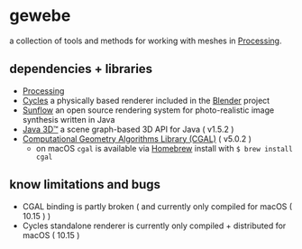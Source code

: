 # gewebe

a collection of tools and methods for working with meshes in [Processing](https://processing.org/).

## dependencies + libraries

- [Processing](https://processing.org/)
- [Cycles](https://www.cycles-renderer.org/) a physically based renderer included in the [Blender](https://www.blender.org/) project
- [Sunflow](http://sunflow.sourceforge.net/) an open source rendering system for photo-realistic image synthesis written in Java
- [Java 3D™](https://java3d.java.net) a scene graph-based 3D API for Java ( v1.5.2 )
- [Computational Geometry Algorithms Library (CGAL)](http://www.cgal.org) ( v5.0.2 ) 
    - on macOS `cgal` is available via [Homebrew](http://brew.sh) install with `$ brew install cgal`

## know limitations and bugs

- CGAL binding is partly broken ( and currently only compiled for macOS ( 10.15 ) )
- Cycles standalone renderer is currently only compiled + distributed for macOS ( 10.15 )